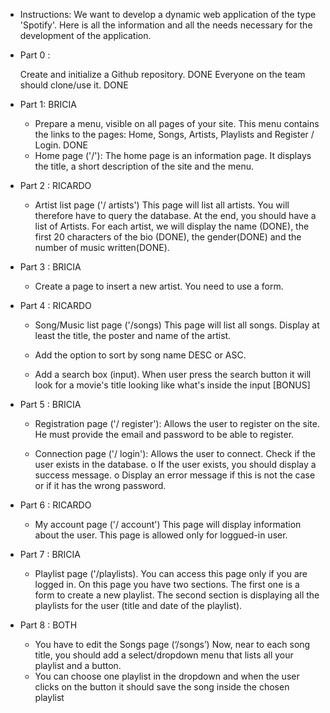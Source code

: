 * Instructions:
    We want to develop a dynamic web application of the type 'Spotify'.
    Here is all the information and all the needs necessary for the development of the
    application.

* Part 0 :

    Create and initialize a Github repository. DONE
    Everyone on the team should clone/use it. DONE

* Part 1: BRICIA
    - Prepare a menu, visible on all pages of your site. This menu contains the
    links to the pages: Home, Songs, Artists, Playlists and Register / Login. DONE
    - Home page ('/'):
    The home page is an information page. It displays the title, a
    short description of the site and the menu.

* Part 2 : RICARDO
    - Artist list page ('/ artists')
    This page will list all artists. You will therefore have to query the database.
    At the end, you should have a list of Artists.
    For each artist, we will display the name (DONE), the first 20 characters of the bio (DONE),
    the gender(DONE) and the number of music written(DONE).

* Part 3 : BRICIA
    - Create a page to insert a new artist.
    You need to use a form.

* Part 4 : RICARDO
    - Song/Music list page ('/songs)
    This page will list all songs.
    Display at least the title, the poster and name of the artist.

    - Add the option to sort by song name DESC or ASC.

    - Add a search box (input). When user press the search button it will look for a movie's title looking like what's inside the input [BONUS]

* Part 5 : BRICIA
    - Registration page ('/ register'):
    Allows the user to register on the site. He must provide the email and
    password to be able to register.

    - Connection page ('/ login'):
    Allows the user to connect.
    Check if the user exists in the database.
    o If the user exists, you should display a success message.
    o Display an error message if this is not the case or if it has the
    wrong password.

* Part 6 : RICARDO
    - My account page ('/ account')
    This page will display information about the user.
    This page is allowed only for loggued-in user.

* Part 7 : BRICIA
    - Playlist page ('/playlists).
    You can access this page only if you are logged in.
    On this page you have two sections.
    The first one is a form to create a new playlist.
    The second section is displaying all the playlists for the user (title and date of
    the playlist).

* Part 8 : BOTH
    - You have to edit the Songs page (‘/songs’)
    Now, near to each song title, you should add a select/dropdown menu that
    lists all your playlist and a button.
    - You can choose one playlist in the dropdown and when the user clicks on the
    button it should save the song inside the chosen playlist
